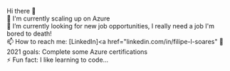 Hi there 👋  
🌱 I'm currently scaling up on Azure  
🔭 I’m currently looking for new job opportunities, I really need a job I'm bored to death!   
📫 How to reach me: [LinkedIn]<a href="linkedin.com/in/filipe-l-soares"</a>
🤔 2021 goals: Complete some Azure certifications   
⚡ Fun fact: I like learning to code...   
